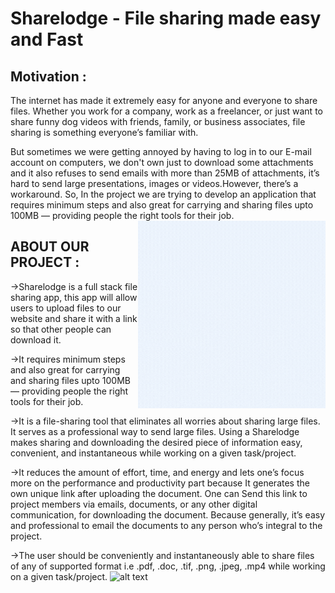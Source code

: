 # Sharelodge - File sharing made easy and Fast

## Motivation :
The internet has made it extremely easy for anyone and everyone to share files. Whether you work for a company, work as a freelancer, or just want to share funny dog videos with friends, family, or business associates, file sharing is something everyone’s familiar with.

But sometimes we were getting annoyed by having to log in to our E-mail account on computers, we don't own just to download some attachments and it also refuses to send emails with more than 25MB of attachments, it’s hard to send large presentations, images or videos.However, there’s a workaround.  So, In the project we are trying to develop an application that requires minimum steps and also great for carrying and sharing files upto 100MB — providing people the right tools for their job.
<img align="right" alt="GIF" src="logo.gif" width="300" height="300" />

## ABOUT OUR PROJECT :

->Sharelodge is a full stack file sharing app, this app will allow users to upload files to our website and share it with a link so that other people can download it.

->It requires minimum steps and also great for carrying and sharing files upto    100MB — providing people the right tools for their job. 

->It is a file-sharing tool that eliminates all worries about sharing large files. It serves as a professional way to send large files. Using a Sharelodge makes sharing and downloading the desired piece of information easy, convenient, and instantaneous while working on a given task/project. 

->It reduces the amount of effort, time, and energy and lets one’s focus more on the performance and productivity part because It generates the own unique link after uploading the document. One can Send this link to project members via emails, documents, or any other digital communication, for downloading the document. Because generally, it’s easy and professional to email the documents to any person who’s integral to the project. 

->The user should be conveniently and instantaneously able to share files of any of supported format i.e .pdf, .doc, .tif, .png, .jpeg, .mp4 while working on a given task/project.
![alt text](http://url/to/img.png)





